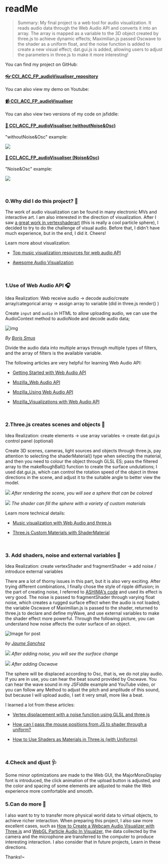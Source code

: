 # readMe

> Summary: My final project is a web tool for audio visualization. It reads audio data through the Web Audio API and converts it into an array. The array is mapped as a variable to the 3D object created by three.js to achieve dynamic effects; Maximilian.js passed Oscwave to the shader as a uniform float, and the noise function is added to create a new visual effect; dat.gui.js is added, allowing users to adjust the parameters in three.js to make it more interesting!

You can find my project on GitHub:

#### [👓 CCI_ACC_FP_audioVisualiser_repository](https://github.com/ShuSQ/CCI_ACC_FP_coding)


You can also view my demo on Youtube:

#### [📹 CCI_ACC_FP_audioVisualiser](https://www.youtube.com/watch?v=2ZJa9D-FDN8)


You can also view two versions of my code on jsfiddle: 

#### [🧩 CCI_ACC_FP_audioVisualiser (withoutNoise&Osc)](https://jsfiddle.net/SQShu/68w9fmhg/12/)

"withoutNoise&Osc" example:

![](https://miro.medium.com/max/2000/1*zyFn9ywwCByy8ncCKXh6HQ.png)


#### [🧩 CCI_ACC_FP_audioVisualiser (Noise&Osc)](https://jsfiddle.net/SQShu/n1pd8abk/15/)

"Noise&Osc" example:

![](https://miro.medium.com/max/2000/1*y0XH4zc82Rtc6eIRYoO9LQ.png)


</br>

### 0.Why did I do this project? 🧐

The work of audio visualization can be found in many electronic MVs and interactive art. I am also interested in the direction of visualization. After I saw [a great work in vertexshaderart](https://www.vertexshaderart.com/art/nNYZMHxiLMR2xAncW) (this is really a cool particle sphere), I decided to try to do the challenge of visual audio. Before that, I didn't have much experience, but in the end, I did it. Cheers!

Learn more about visualization:

* [Top music visualization resources for web audio API](https://blog.prototypr.io/get-started-with-the-web-audio-api-for-music-visualization-b6f594416a16)

* [Awesome Audio Visualization](https://github.com/willianjusten/awesome-audio-visualization/blob/master/Readme.md)

</br>

### 1.Use of Web Audio API 🎧

Idea Realization: Web receive audio -> decode audio/create array/categorical array -> assign array to variable (did in three.js render() )

Create `input` and `audio` in HTML to allow uploading audio, we can use the AudioContext method to audioNode and decode audio data;

![img](https://www.html5rocks.com/en/tutorials/webaudio/intro/diagrams/gain.png)

*By [Boris Smus](https://www.html5rocks.com/profiles/#smus)*

Divide the audio data into multiple arrays through multiple types of filters, and the array of filters is the available variable.

The following articles are very helpful for learning Web Audio API:

* [Getting Started with Web Audio API](https://www.html5rocks.com/en/tutorials/webaudio/intro/)

* [Mozilla_Web Audio API](https://developer.mozilla.org/en-US/docs/Web/API/Web_Audio_API)

* [Mozilla_Using Web Audio API](https://developer.mozilla.org/en-US/docs/Web/API/Web_Audio_API/Using_Web_Audio_API)

* [Mozilla_Visualizations with Web Audio API](https://developer.mozilla.org/en-US/docs/Web/API/Web_Audio_API/Visualizations_with_Web_Audio_API)

</br>

### 2.Three.js creates scenes and objects 💠

Idea Realization: create elements -> use array variables -> create dat.gui.js control panel (optional)

Create 3D scenes, cameras, light sources and objects through three.js, pay attention to selecting the shaderMaterial() type when selecting the material, and then you need to colour the object through GLSL ES; pass the filtered array to the makeRoughBall() function to create the surface undulations; I used dat.gui.js, which can control the rotation speed of the object in three directions in the scene, and adjust it to the suitable angle to better view the model.

![](https://cdn-images-1.medium.com/max/2400/1*DsxFhGQ5YXRmkOrcheQx5Q.png)
*After rendering the scene, you will see a sphere that can be colored*

![](https://cdn-images-1.medium.com/max/2400/1*U-JUIqQP8w52Hs9hTPhMMw.png)
*The shader can fill the sphere with a variety of custom materials*

Learn more technical details:

* [Music visualization with Web Audio and three.js](https://www.programmersought.com/article/563055099/)

* [Three.js Custom Materials with ShaderMaterial](http://blog.cjgammon.com/threejs-custom-shader-material)

</br>

### 3. Add shaders, noise and external variables 🌈

Idea Realization: create vertexShader and fragmentShader -> add noise / introduce external variables

There are a lot of thorny issues in this part, but it is also very exciting. After trying different combinations, I finally chose the style of ripple diffusion; in the part of creating noise, I referred to [ASHIMA's code](https://github.com/ashima/webgl-noise) and used its effect is very good. The noise is passed to fragmentShader through varying float noise, which creates a rugged surface effect when the audio is not loaded; the variable Oscwave of Maximilian.js is passed to the shader, returned to three.js to declare and define myWave, and use external variables to make the shader effect more powerful. Through the following picture, you can understand how noise affects the outer surface of an object.

![Image for post](https://miro.medium.com/max/1360/1*Ygksr_MmvR7jSMuG0zB1Vg.jpeg)

*by [Jaume Sanchez](https://www.clicktorelease.com/)*

![](https://cdn-images-1.medium.com/max/1600/1*p2xkutGZAnXcbe3OOaSOqQ.gif)
*After adding noise, you will see the surface change*

![](https://cdn-images-1.medium.com/max/1600/1*CLSuBprEObYcdRIOr6GjFw.gif)
*After adding Oscwave*

The sphere will be displaced according to Osc, that is, we do not play audio. If you are in use, you can hear the beat sound provided by Oscwave. You can hear the wave sound in my JSFiddle example and YouTube video, or you can follow any Method to adjust the pitch and amplitude of this sound, but because I will upload audio, I set it very small, more like a beat.

I learned a lot from these articles:

* [Vertex displacement with a noise function using GLSL and three.js](https://www.clicktorelease.com/blog/vertex-displacement-noise-3d-webgl-glsl-three-js/)

* [How can I pass the mouse positions from JS to shader through a uniform?](https://stackoverflow.com/questions/55850554/how-can-i-pass-the-mouse-positions-from-js-to-shader-through-a-uniform)

* [How to Use Shaders as Materials in Three.js (with Uniforms)](https://medium.com/@sidiousvic/how-to-use-shaders-as-materials-in-three-js-660d4cc3f12a)

</br>

### 4.Check and djust 🩺

Some minor optimizations are made to the Web GUI, the MajorMonoDisplay font is introduced, the click animation of the upload button is adjusted, and the color and spacing of some elements are adjusted to make the Web experience more comfortable and smooth.
</br>

### 5.Can do more 🔋

I also want to try to transfer more physical world data to virtual objects, to achieve richer interaction. When preparing this project, I also saw more excellent cases, such as [How to Create a Webcam Audio Visualizer with Three.js](https://tympanus.net/codrops/2019/09/06/how-to-create-a-webcam-audio-visualizer-with-three-js/) and [WebGL Particle Audio In Visualzer](https://experiments.withgoogle.com/webgl-particle-audio-visualizer), the data collected by the camera and the microphone are transferred to the computer to produce interesting interaction. I also consider that in future projects, Learn in these directions.



Thanks!~

